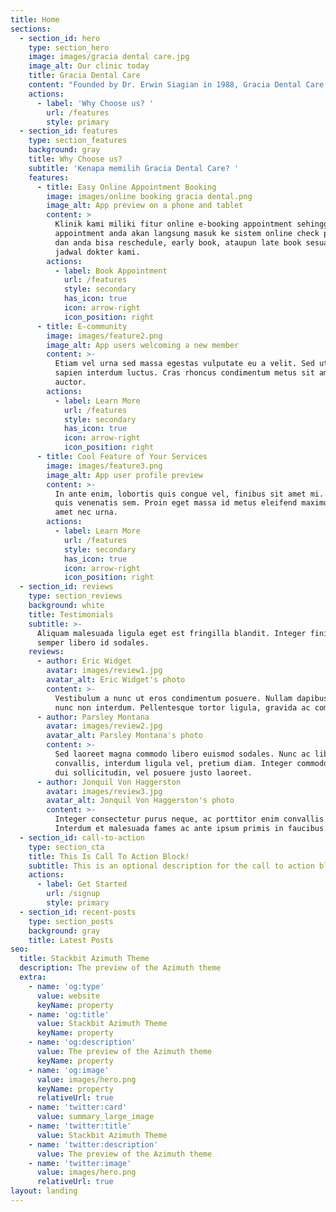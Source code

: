 ```yaml
---
title: Home
sections:
  - section_id: hero
    type: section_hero
    image: images/gracia dental care.jpg
    image_alt: Our clinic today
    title: Gracia Dental Care
    content: "Founded by Dr. Erwin Siagian in 1988, Gracia Dental Care is dedicated to providing\_superior and affordable dental care for everyone. Using state of the art dental equipment, our goal is to provide aesthetically exceptional, confidence boosting, Dental health.\n\n​\n\nAs a Christ centered Dental clinic, we deliver to each of our patients a welcoming, personalized and gentle experience. By God’s grace, Gracia Dental Care is one of the first establishments to introduce Dental Implants in Jakarta, Indonesia, driven by our pledge to excellence, integrity, and quality dental care through the diverse services we offer.\n"
    actions:
      - label: 'Why Choose us? '
        url: /features
        style: primary
  - section_id: features
    type: section_features
    background: gray
    title: Why Choose us?
    subtitle: 'Kenapa memilih Gracia Dental Care? '
    features:
      - title: Easy Online Appointment Booking
        image: images/online booking gracia dental.png
        image_alt: App preview on a phone and tablet
        content: >
          Klinik kami miliki fitur online e-booking appointment sehingga
          appointment anda akan langsung masuk ke sistem online check point kami
          dan anda bisa reschedule, early book, ataupun late book sesuai dengan
          jadwal dokter kami.
        actions:
          - label: Book Appointment
            url: /features
            style: secondary
            has_icon: true
            icon: arrow-right
            icon_position: right
      - title: E-community
        image: images/feature2.png
        image_alt: App users welcoming a new member
        content: >-
          Etiam vel urna sed massa egestas vulputate eu a velit. Sed ut nisl nec
          sapien interdum luctus. Cras rhoncus condimentum metus sit amet
          auctor.
        actions:
          - label: Learn More
            url: /features
            style: secondary
            has_icon: true
            icon: arrow-right
            icon_position: right
      - title: Cool Feature of Your Services
        image: images/feature3.png
        image_alt: App user profile preview
        content: >-
          In ante enim, lobortis quis congue vel, finibus sit amet mi. Aenean
          quis venenatis sem. Proin eget massa id metus eleifend maximus sit
          amet nec urna.
        actions:
          - label: Learn More
            url: /features
            style: secondary
            has_icon: true
            icon: arrow-right
            icon_position: right
  - section_id: reviews
    type: section_reviews
    background: white
    title: Testimonials
    subtitle: >-
      Aliquam malesuada ligula eget est fringilla blandit. Integer finibus
      semper libero id sodales.
    reviews:
      - author: Eric Widget
        avatar: images/review1.jpg
        avatar_alt: Eric Widget's photo
        content: >-
          Vestibulum a nunc ut eros condimentum posuere. Nullam dapibus quis
          nunc non interdum. Pellentesque tortor ligula, gravida ac commodo eu.
      - author: Parsley Montana
        avatar: images/review2.jpg
        avatar_alt: Parsley Montana's photo
        content: >-
          Sed laoreet magna commodo libero euismod sodales. Nunc ac libero
          convallis, interdum ligula vel, pretium diam. Integer commodo sem at
          dui sollicitudin, vel posuere justo laoreet.
      - author: Jonquil Von Haggerston
        avatar: images/review3.jpg
        avatar_alt: Jonquil Von Haggerston's photo
        content: >-
          Integer consectetur purus neque, ac porttitor enim convallis vitae.
          Interdum et malesuada fames ac ante ipsum primis in faucibus.
  - section_id: call-to-action
    type: section_cta
    title: This Is Call To Action Block!
    subtitle: This is an optional description for the call to action block.
    actions:
      - label: Get Started
        url: /signup
        style: primary
  - section_id: recent-posts
    type: section_posts
    background: gray
    title: Latest Posts
seo:
  title: Stackbit Azimuth Theme
  description: The preview of the Azimuth theme
  extra:
    - name: 'og:type'
      value: website
      keyName: property
    - name: 'og:title'
      value: Stackbit Azimuth Theme
      keyName: property
    - name: 'og:description'
      value: The preview of the Azimuth theme
      keyName: property
    - name: 'og:image'
      value: images/hero.png
      keyName: property
      relativeUrl: true
    - name: 'twitter:card'
      value: summary_large_image
    - name: 'twitter:title'
      value: Stackbit Azimuth Theme
    - name: 'twitter:description'
      value: The preview of the Azimuth theme
    - name: 'twitter:image'
      value: images/hero.png
      relativeUrl: true
layout: landing
---
```

